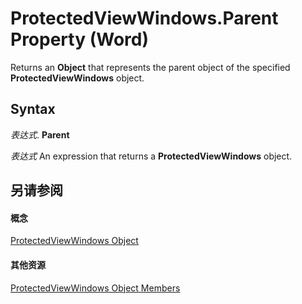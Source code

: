 
# ProtectedViewWindows.Parent Property (Word)

Returns an  **Object** that represents the parent object of the specified **ProtectedViewWindows** object.


## Syntax

 _表达式_. **Parent**

 _表达式_ An expression that returns a **ProtectedViewWindows** object.


## 另请参阅


#### 概念


[ProtectedViewWindows Object](62c2f4d5-1080-548e-730b-388308144dfe.md)
#### 其他资源


[ProtectedViewWindows Object Members](http://msdn.microsoft.com/library/fd7a4327-3551-a1c5-4d39-9ce3a81459f1%28Office.15%29.aspx)